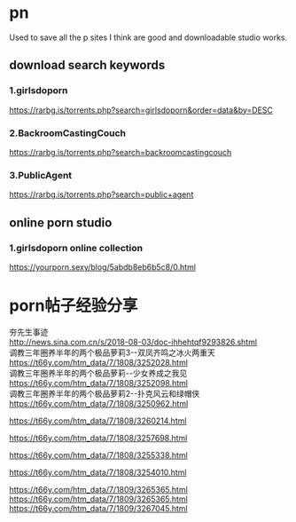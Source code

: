 # pn
Used to save all the p sites I think are good and downloadable studio works.

## download search keywords
### 1.girlsdoporn <br/>
https://rarbg.is/torrents.php?search=girlsdoporn&order=data&by=DESC
### 2.BackroomCastingCouch
https://rarbg.is/torrents.php?search=backroomcastingcouch
### 3.PublicAgent
https://rarbg.is/torrents.php?search=public+agent

## online porn studio
### 1.girlsdoporn online collection
https://yourporn.sexy/blog/5abdb8eb6b5c8/0.html



# porn帖子经验分享
夯先生事迹<br/>
http://news.sina.com.cn/s/2018-08-03/doc-ihhehtqf9293826.shtml<br/>
调教三年圈养半年的两个极品萝莉3--双凤齐鸣之冰火两重天<br/>
https://t66y.com/htm_data/7/1808/3252028.html<br/>
调教三年圈养半年的两个极品萝莉--少女养成之我见<br/>
https://t66y.com/htm_data/7/1808/3252098.html<br/>
 调教三年圈养半年的两个极品萝莉2--扑克风云和绿帽侠<br/>
 https://t66y.com/htm_data/7/1808/3250962.html<br/>
 
 https://t66y.com/htm_data/7/1808/3260214.html
 
 https://t66y.com/htm_data/7/1808/3257698.html
 
 https://t66y.com/htm_data/7/1808/3255338.html
 
https://t66y.com/htm_data/7/1808/3254010.html

https://t66y.com/htm_data/7/1809/3265365.html
https://t66y.com/htm_data/7/1809/3265365.html
https://t66y.com/htm_data/7/1809/3267045.html
